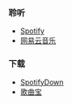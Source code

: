 ### 聆听

- [Spotify](https://open.spotify.com/)
- [网易云音乐](https://music.163.com/#/user/home?id=498767570)

### 下载

- [SpotifyDown](https://spotifydown.com/)
- [歌曲宝](https://www.gequbao.com/)